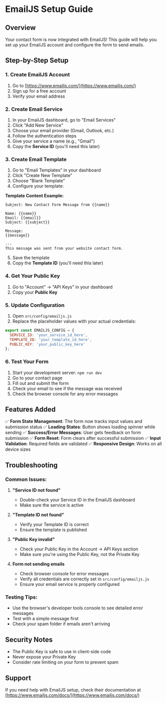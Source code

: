# EmailJS Setup Guide

## Overview
Your contact form is now integrated with EmailJS! This guide will help you set up your EmailJS account and configure the form to send emails.

## Step-by-Step Setup

### 1. Create EmailJS Account
1. Go to [https://www.emailjs.com/](https://www.emailjs.com/)
2. Sign up for a free account
3. Verify your email address

### 2. Create Email Service
1. In your EmailJS dashboard, go to "Email Services"
2. Click "Add New Service"
3. Choose your email provider (Gmail, Outlook, etc.)
4. Follow the authentication steps
5. Give your service a name (e.g., "Gmail")
6. Copy the **Service ID** (you'll need this later)

### 3. Create Email Template
1. Go to "Email Templates" in your dashboard
2. Click "Create New Template"
3. Choose "Blank Template"
4. Configure your template:

**Template Content Example:**
```
Subject: New Contact Form Message from {{name}}

Name: {{name}}
Email: {{email}}
Subject: {{subject}}

Message:
{{message}}

---
This message was sent from your website contact form.
```

5. Save the template
6. Copy the **Template ID** (you'll need this later)

### 4. Get Your Public Key
1. Go to "Account" → "API Keys" in your dashboard
2. Copy your **Public Key**

### 5. Update Configuration
1. Open `src/config/emailjs.js`
2. Replace the placeholder values with your actual credentials:

```javascript
export const EMAILJS_CONFIG = {
  SERVICE_ID: 'your_service_id_here',
  TEMPLATE_ID: 'your_template_id_here', 
  PUBLIC_KEY: 'your_public_key_here'
};
```

### 6. Test Your Form
1. Start your development server: `npm run dev`
2. Go to your contact page
3. Fill out and submit the form
4. Check your email to see if the message was received
5. Check the browser console for any error messages

## Features Added

✅ **Form State Management**: The form now tracks input values and submission status
✅ **Loading States**: Button shows loading spinner while sending
✅ **Success/Error Messages**: User gets feedback on form submission
✅ **Form Reset**: Form clears after successful submission
✅ **Input Validation**: Required fields are validated
✅ **Responsive Design**: Works on all device sizes

## Troubleshooting

### Common Issues:

1. **"Service ID not found"**
   - Double-check your Service ID in the EmailJS dashboard
   - Make sure the service is active

2. **"Template ID not found"**
   - Verify your Template ID is correct
   - Ensure the template is published

3. **"Public Key invalid"**
   - Check your Public Key in the Account → API Keys section
   - Make sure you're using the Public Key, not the Private Key

4. **Form not sending emails**
   - Check browser console for error messages
   - Verify all credentials are correctly set in `src/config/emailjs.js`
   - Ensure your email service is properly configured

### Testing Tips:
- Use the browser's developer tools console to see detailed error messages
- Test with a simple message first
- Check your spam folder if emails aren't arriving

## Security Notes
- The Public Key is safe to use in client-side code
- Never expose your Private Key
- Consider rate limiting on your form to prevent spam

## Support
If you need help with EmailJS setup, check their documentation at [https://www.emailjs.com/docs/](https://www.emailjs.com/docs/) 